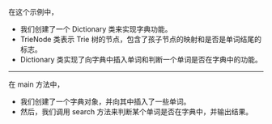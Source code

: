 在这个示例中，
- 我们创建了一个 Dictionary 类来实现字典功能。
- TrieNode 类表示 Trie 树的节点，包含了孩子节点的映射和是否是单词结尾的标志。
- Dictionary 类实现了向字典中插入单词和判断一个单词是否在字典中的功能。


---
在 main 方法中，
- 我们创建了一个字典对象，并向其中插入了一些单词。
- 然后，我们调用 search 方法来判断某个单词是否在字典中，并输出结果。